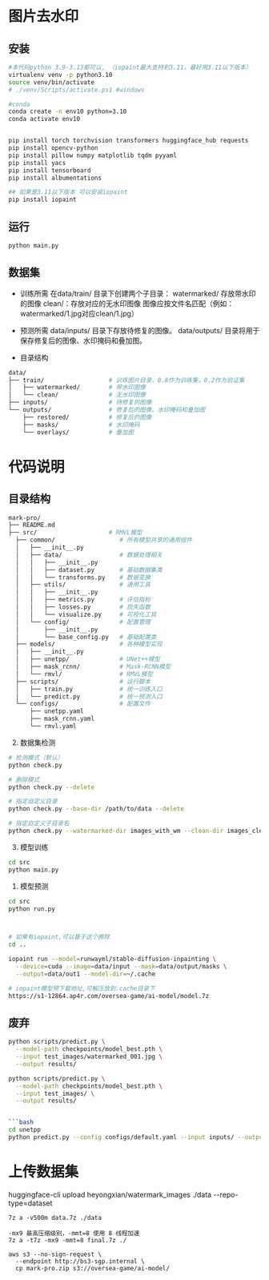 # 图片去水印

## 安装
```bash
#本代码python 3.9-3.13都可以, （iopaint最大支持到3.11，最好用3.11以下版本）
virtualenv venv -p python3.10
source venv/bin/activate
# ./venv/Scripts/activate.ps1 #windows

#conda
conda create -n env10 python=3.10
conda activate env10


pip install torch torchvision transformers huggingface_hub requests
pip install opencv-python
pip install pillow numpy matplotlib tqdm pyyaml 
pip install yacs
pip install tensorboard
pip install albumentations

## 如果是3.11以下版本 可以安装iopaint
pip install iopaint
```

## 运行
```bash
python main.py
```

## 数据集

- 训练所需
在data/train/ 目录下创建两个子目录：
  watermarked/  存放带水印的图像
  clean/：存放对应的无水印图像
  图像应按文件名匹配（例如：watermarked/1.jpg对应clean/1.jpg）

- 预测所需
  data/inputs/   目录下存放待修复的图像。
  data/outputs/ 目录将用于保存修复后的图像、水印掩码和叠加图。

- 目录结构
```bash
data/
├── train/                  # 训练图片目录，0.8作为训练集，0.2作为验证集
│   ├── watermarked/        # 带水印图像
│   └── clean/              # 无水印图像
├── inputs/                 # 待修复的图像
└── outputs/                # 修复后的图像、水印掩码和叠加图
    ├── restored/           # 修复后的图像  
    ├── masks/              # 水印掩码
    └── overlays/           # 叠加图
```

# 代码说明

## 目录结构

```bash
mark-pro/
├── README.md
├── src/                    # RMVL模型
  ├── common/                  # 所有模型共享的通用组件
  │   ├── __init__.py
  │   ├── data/                # 数据处理相关
  │   │   ├── __init__.py
  │   │   ├── dataset.py       # 基础数据集类
  │   │   └── transforms.py    # 数据变换
  │   ├── utils/               # 通用工具
  │   │   ├── __init__.py
  │   │   ├── metrics.py       # 评估指标
  │   │   ├── losses.py        # 损失函数
  │   │   └── visualize.py     # 可视化工具
  │   └── config/              # 配置管理
  │       ├── __init__.py
  │       └── base_config.py   # 基础配置类
  ├── models/                  # 各种模型实现
  │   ├── __init__.py
  │   ├── unetpp/              # UNet++模型
  │   ├── mask_rcnn/           # Mask-RCNN模型
  │   └── rmvl/                # RMVL模型
  ├── scripts/                 # 运行脚本
  │   ├── train.py             # 统一训练入口
  │   └── predict.py           # 统一预测入口
  └── configs/                 # 配置文件
      ├── unetpp.yaml
      ├── mask_rcnn.yaml
      └── rmvl.yaml
``` 

2. 数据集检测 
```bash
# 检测模式（默认）
python check.py

# 删除模式
python check.py --delete

# 指定自定义目录
python check.py --base-dir /path/to/data --delete

# 指定自定义子目录名
python check.py --watermarked-dir images_with_wm --clean-dir images_clean
```


3. 模型训练
```bash
cd src
python main.py
```

1. 模型预测
```bash
cd src
python run.py



# 如果有iopaint,可以基于这个擦除
cd ..

iopaint run --model=runwayml/stable-diffusion-inpainting \
  --device=cuda --image=data/input --mask=data/output/masks \
  --output=data/out1 --model-dir=~/.cache

# iopaint模型预下载地址,可解压放到.cache目录下
https://s1-12864.ap4r.com/oversea-game/ai-model/model.7z
```





## 废弃
```bash
python scripts/predict.py \
  --model-path checkpoints/model_best.pth \
  --input test_images/watermarked_001.jpg \
  --output results/

python scripts/predict.py \
  --model-path checkpoints/model_best.pth \
  --input test_images/ \
  --output results/


```bash
cd unetpp
python predict.py --config configs/default.yaml --input inputs/ --output results/
```





# 上传数据集

huggingface-cli upload heyongxian/watermark_images ./data --repo-type=dataset


```
7z a -v500m data.7z ./data

-mx9 最高压缩级别，-mmt=8 使用 8 线程加速
7z a -t7z -mx9 -mmt=8 final.7z ./

aws s3 --no-sign-request \
  --endpoint http://bs3-sgp.internal \
  cp mark-pro.zip s3://oversea-game/ai-model/

```